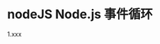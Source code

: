 <!--
 * @Descripttion: 
 * @version: 
 * @Author: wenq
 * @Date: 2020-01-01 19:57:23
 * @LastEditors: wenq
 * @LastEditTime: 2020-01-03 23:09:48
 -->

# nodeJS Node.js 事件循环

1.xxx